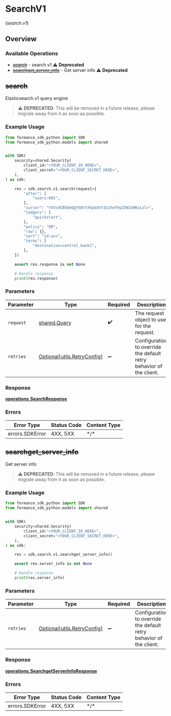 # SearchV1
(*search.v1*)

## Overview

### Available Operations

* [~~search~~](#search) - search.v1 :warning: **Deprecated**
* [~~searchget_server_info~~](#searchget_server_info) - Get server info :warning: **Deprecated**

## ~~search~~

Elasticsearch.v1 query engine

> :warning: **DEPRECATED**: This will be removed in a future release, please migrate away from it as soon as possible.

### Example Usage

<!-- UsageSnippet language="python" operationID="search" method="post" path="/api/search/" -->
```python
from formance_sdk_python import SDK
from formance_sdk_python.models import shared


with SDK(
    security=shared.Security(
        client_id="<YOUR_CLIENT_ID_HERE>",
        client_secret="<YOUR_CLIENT_SECRET_HERE>",
    ),
) as sdk:

    res = sdk.search.v1.search(request={
        "after": [
            "users:002",
        ],
        "cursor": "YXVsdCBhbmQgYSBtYXhpbXVtIG1heF9yZXN1bHRzLol=",
        "ledgers": [
            "quickstart",
        ],
        "policy": "OR",
        "raw": {},
        "sort": "id:asc",
        "terms": [
            "destination=central_bank1",
        ],
    })

    assert res.response is not None

    # Handle response
    print(res.response)

```

### Parameters

| Parameter                                                           | Type                                                                | Required                                                            | Description                                                         |
| ------------------------------------------------------------------- | ------------------------------------------------------------------- | ------------------------------------------------------------------- | ------------------------------------------------------------------- |
| `request`                                                           | [shared.Query](../../models/shared/query.md)                        | :heavy_check_mark:                                                  | The request object to use for the request.                          |
| `retries`                                                           | [Optional[utils.RetryConfig]](../../models/utils/retryconfig.md)    | :heavy_minus_sign:                                                  | Configuration to override the default retry behavior of the client. |

### Response

**[operations.SearchResponse](../../models/operations/searchresponse.md)**

### Errors

| Error Type      | Status Code     | Content Type    |
| --------------- | --------------- | --------------- |
| errors.SDKError | 4XX, 5XX        | \*/\*           |

## ~~searchget_server_info~~

Get server info

> :warning: **DEPRECATED**: This will be removed in a future release, please migrate away from it as soon as possible.

### Example Usage

<!-- UsageSnippet language="python" operationID="searchgetServerInfo" method="get" path="/api/search/_info" -->
```python
from formance_sdk_python import SDK
from formance_sdk_python.models import shared


with SDK(
    security=shared.Security(
        client_id="<YOUR_CLIENT_ID_HERE>",
        client_secret="<YOUR_CLIENT_SECRET_HERE>",
    ),
) as sdk:

    res = sdk.search.v1.searchget_server_info()

    assert res.server_info is not None

    # Handle response
    print(res.server_info)

```

### Parameters

| Parameter                                                           | Type                                                                | Required                                                            | Description                                                         |
| ------------------------------------------------------------------- | ------------------------------------------------------------------- | ------------------------------------------------------------------- | ------------------------------------------------------------------- |
| `retries`                                                           | [Optional[utils.RetryConfig]](../../models/utils/retryconfig.md)    | :heavy_minus_sign:                                                  | Configuration to override the default retry behavior of the client. |

### Response

**[operations.SearchgetServerInfoResponse](../../models/operations/searchgetserverinforesponse.md)**

### Errors

| Error Type      | Status Code     | Content Type    |
| --------------- | --------------- | --------------- |
| errors.SDKError | 4XX, 5XX        | \*/\*           |